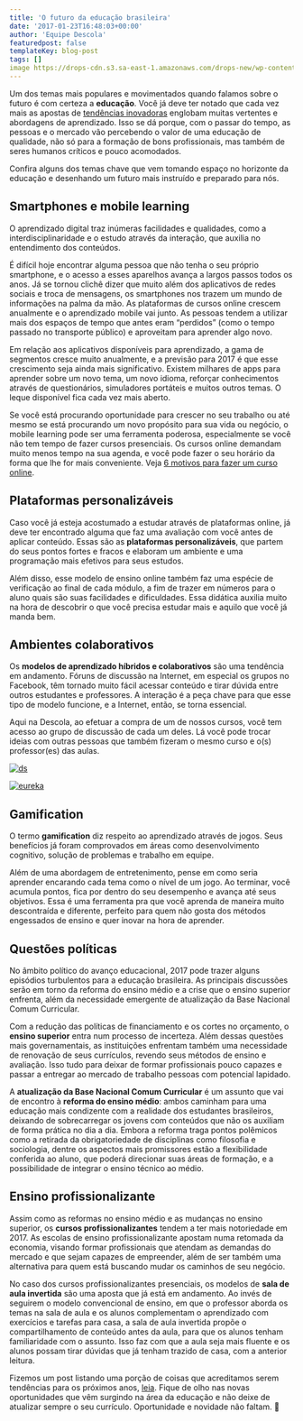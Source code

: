 ```yaml
---
title: 'O futuro da educação brasileira'
date: '2017-01-23T16:48:03+00:00'
author: 'Equipe Descola'
featuredpost: false
templateKey: blog-post
tags: []
image https://drops-cdn.s3.sa-east-1.amazonaws.com/drops-new/wp-content/uploads/2017/01/12193043/educacao-150x150.png
---
```

Um dos temas mais populares e movimentados quando falamos sobre o futuro é com certeza a **educação**. Você já deve ter notado que cada vez mais as apostas de [tendências inovadoras](https://descola.org/drops/tendencias-de-inovacao-para-2017/) englobam muitas vertentes e abordagens de aprendizado. Isso se dá porque, com o passar do tempo, as pessoas e o mercado vão percebendo o valor de uma educação de qualidade, não só para a formação de bons profissionais, mas também de seres humanos críticos e pouco acomodados.

Confira alguns dos temas chave que vem tomando espaço no horizonte da educação e desenhando um futuro mais instruído e preparado para nós.

Smartphones e mobile learning
-----------------------------

O aprendizado digital traz inúmeras facilidades e qualidades, como a interdisciplinaridade e o estudo através da interação, que auxilia no entendimento dos conteúdos.

É difícil hoje encontrar alguma pessoa que não tenha o seu próprio smartphone, e o acesso a esses aparelhos avança a largos passos todos os anos. Já se tornou clichê dizer que muito além dos aplicativos de redes sociais e troca de mensagens, os smartphones nos trazem um mundo de informações na palma da mão. As plataformas de cursos online crescem anualmente e o aprendizado mobile vai junto. As pessoas tendem a utilizar mais dos espaços de tempo que antes eram “perdidos” (como o tempo passado no transporte público) e aproveitam para aprender algo novo.

Em relação aos aplicativos disponíveis para aprendizado, a gama de segmentos cresce muito anualmente, e a previsão para 2017 é que esse crescimento seja ainda mais significativo. Existem milhares de apps para aprender sobre um novo tema, um novo idioma, reforçar conhecimentos através de questionários, simuladores portáteis e muitos outros temas. O leque disponível fica cada vez mais aberto.

Se você está procurando oportunidade para crescer no seu trabalho ou até mesmo se está procurando um novo propósito para sua vida ou negócio, o mobile learning pode ser uma ferramenta poderosa, especialmente se você não tem tempo de fazer cursos presenciais. Os cursos online demandam muito menos tempo na sua agenda, e você pode fazer o seu horário da forma que lhe for mais conveniente. Veja [6 motivos para fazer um curso online](https://descola.org/drops/6-motivos-para-fazer-um-curso-online-hoje/).

Plataformas personalizáveis
---------------------------

Caso você já esteja acostumado a estudar através de plataformas online, já deve ter encontrado alguma que faz uma avaliação com você antes de aplicar conteúdo. Essas são as **plataformas personalizáveis**, que partem do seus pontos fortes e fracos e elaboram um ambiente e uma programação mais efetivos para seus estudos.

Além disso, esse modelo de ensino online também faz uma espécie de verificação ao final de cada módulo, a fim de trazer em números para o aluno quais são suas facilidades e dificuldades. Essa didática auxilia muito na hora de descobrir o que você precisa estudar mais e aquilo que você já manda bem.

Ambientes colaborativos
-----------------------

Os **modelos de aprendizado híbridos e colaborativos** são uma tendência em andamento. Fóruns de discussão na Internet, em especial os grupos no Facebook, têm tornado muito fácil acessar conteúdo e tirar dúvida entre outros estudantes e professores. A interação é a peça chave para que esse tipo de modelo funcione, e a Internet, então, se torna essencial.

Aqui na Descola, ao efetuar a compra de um de nossos cursos, você tem acesso ao grupo de discussão de cada um deles. Lá você pode trocar ideias com outras pessoas que também fizeram o mesmo curso e o(s) professor(es) das aulas.

[![ds](https://descola.org/drops/wp-content/uploads/2017/01/ds.png)](https://descola.org/curso/design-de-servicos)

[![eureka](https://descola.org/drops/wp-content/uploads/2017/01/eureka.png)](https://descola.org/curso/eureka-como-ter-ideias-de-negocio)

Gamification
------------

O termo **gamification** diz respeito ao aprendizado através de jogos. Seus benefícios já foram comprovados em áreas como desenvolvimento cognitivo, solução de problemas e trabalho em equipe.

Além de uma abordagem de entretenimento, pense em como seria aprender encarando cada tema como o nível de um jogo. Ao terminar, você acumula pontos, fica por dentro do seu desempenho e avança até seus objetivos. Essa é uma ferramenta pra que você aprenda de maneira muito descontraída e diferente, perfeito para quem não gosta dos métodos engessados de ensino e quer inovar na hora de aprender.

Questões políticas
------------------

No âmbito político do avanço educacional, 2017 pode trazer alguns episódios turbulentos para a educação brasileira. As principais discussões serão em torno da reforma do ensino médio e a crise que o ensino superior enfrenta, além da necessidade emergente de atualização da Base Nacional Comum Curricular.

Com a redução das políticas de financiamento e os cortes no orçamento, o **ensino superior** entra num processo de incerteza. Além dessas questões mais governamentais, as instituições enfrentam também uma necessidade de renovação de seus currículos, revendo seus métodos de ensino e avaliação. Isso tudo para deixar de formar profissionais pouco capazes e passar a entregar ao mercado de trabalho pessoas com potencial lapidado.

A **atualização da Base Nacional Comum Curricular** é um assunto que vai de encontro à **reforma do ensino médio**: ambos caminham para uma educação mais condizente com a realidade dos estudantes brasileiros, deixando de sobrecarregar os jovens com conteúdos que não os auxiliam de forma prática no dia a dia. Embora a reforma traga pontos polêmicos como a retirada da obrigatoriedade de disciplinas como filosofia e sociologia, dentre os aspectos mais promissores estão a flexibilidade conferida ao aluno, que poderá direcionar suas áreas de formação, e a possibilidade de integrar o ensino técnico ao médio.

Ensino profissionalizante
-------------------------

Assim como as reformas no ensino médio e as mudanças no ensino superior, os **cursos profissionalizantes** tendem a ter mais notoriedade em 2017. As escolas de ensino profissionalizante apostam numa retomada da economia, visando formar profissionais que atendam as demandas do mercado e que sejam capazes de empreender, além de ser também uma alternativa para quem está buscando mudar os caminhos de seu negócio.

No caso dos cursos profissionalizantes presenciais, os modelos de **sala de aula invertida** são uma aposta que já está em andamento. Ao invés de seguirem o modelo convencional de ensino, em que o professor aborda os temas na sala de aula e os alunos complementam o aprendizado com exercícios e tarefas para casa, a sala de aula invertida propõe o compartilhamento de conteúdo antes da aula, para que os alunos tenham familiaridade com o assunto. Isso faz com que a aula seja mais fluente e os alunos possam tirar dúvidas que já tenham trazido de casa, com a anterior leitura.

Fizemos um post listando uma porção de coisas que acreditamos serem tendências para os próximos anos, [leia](https://descola.org/drops/tendencias-de-inovacao-para-2017/). Fique de olho nas novas oportunidades que vêm surgindo na área da educação e não deixe de atualizar sempre o seu currículo. Oportunidade e novidade não faltam. 🙂
